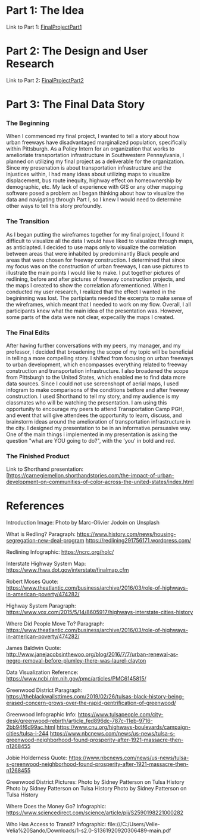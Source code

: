 # Part 1: The Idea
Link to Part 1: [FinalProjectPart1](FinalProjectPart1.md/)
# Part 2: The Design and User Research
Link to Part 2: [FinalProjectPart2](FinalProjectPart2.md/)
# Part 3: The Final Data Story
### The Beginning
When I commenced my final project, I wanted to tell a story about how urban freeways have disadvantaged marginalized population, specifically within Pittsburgh. As a Policy Intern for an organization that works to amelioriate transportation infrastructure in Southwestern Pennsylvania, I planned on utilizing my final project as a deliverable for the organization. Since my presenation is about transportation infrastructure and the injustices within, I had many ideas about utilizing maps to visualize displacement, bus route inequity, highway effect on homeownership by demographic, etc. My lack of experience with GIS or any other mapping software posed a problem as I began thinking about how to visualize the data and navigating through Part I, so I knew I would need to determine other ways to tell this story profoundly.

### The Transition
As I began putting the wireframes together for my final project, I found it difficult to visualize all the data I would have liked to visualize through maps, as anticiapted. I decided to use maps only to visualize the correlation between areas that were inhabited by predominantly Black people and areas that were chosen for freeway construction. I determined that since my focus was on the construction of urban freeways, I can use pictures to illustrate the main points I would like to make. I put together pictures of redlining, before and after pictures of freeway construction projects, and the maps I created to show the correlation aforementioned. When I conducted my user research, I realized that the effect I wanted in the begininning was lost. The partipiants needed the excerpts to make sense of the wireframes, which meant that I needed to work on my flow. Overall, I all participants knew what the main idea of the presentation was. However, some parts of the data were not clear, expecailly the maps I created. 

### The Final Edits
After having further conversations with my peers, my manager, and my professor, I decided that broadening the scope of my topic will be beneficial in telling a more compelling story. I shifted from focusing on urban freeways to urban development, which encompasses everything related to freeway construction and transportation infrastructure. I also broadened the scope from Pittsburgh to the United States, which enabled me to find data more data sources. Since I could not use screenshopt of aerial maps, I used infogram to make comparisons of the conditions betfore and after freeway construction. I used Shorthand to tell my story, and my audience is my classmates who will be watching the presentation. I am using this opportunity to encourage my peers to attend Transportation Camp PGH, and event that will give attendees the opportunity to learn, discuss, and brainstorm ideas around the amelioration of transportation infrastructure in the city. I designed my presentation to be in an informative.persuasive way. One of the main things i implemented in my presentation is asking the question "what are YOU going to do?", with the 'you' in bold and red. 


### The Finished Product
Link to Shorthand presentation: 
[https://carnegiemellon.shorthandstories.com/the-impact-of-urban-development-on-communities-of-color-across-the-united-states/index.html

# References
Introduction Image: 
Photo by Marc-Olivier Jodoin on Unsplash

What is Redling? Paragraph:
https://www.history.com/news/housing-segregation-new-deal-program
https://redlining291756171.wordpress.com/

Redlining Infographic:
https://ncrc.org/holc/

Interstate Highway System Map:
https://www.fhwa.dot.gov/interstate/finalmap.cfm

Robert Moses Quote:
https://www.theatlantic.com/business/archive/2016/03/role-of-highways-in-american-poverty/474282/

Highway System Paragraph:
https://www.vox.com/2015/5/14/8605917/highways-interstate-cities-history

Where Did People Move To? Paragraph:
https://www.theatlantic.com/business/archive/2016/03/role-of-highways-in-american-poverty/474282/

James Baldwin Quote:
http://www.janejacobsinthewoo.org/blog/2016/7/7/urban-renewal-as-negro-removal-before-plumley-there-was-laurel-clayton

Data Visualization Reference:
https://www.ncbi.nlm.nih.gov/pmc/articles/PMC6145815/

Greenwood District Paragraph:
https://theblackwallsttimes.com/2019/02/26/tulsas-black-history-being-erased-concern-grows-over-the-rapid-gentrification-of-greenwood/

Greenwood Infographic Info:
https://www.tulsapeople.com/city-desk/greenwood-rebirth/article_fed896dc-787c-11eb-9716-2bb94f6d99ac.html
https://www.cnu.org/highways-boulevards/campaign-cities/tulsa-i-244
https://www.nbcnews.com/news/us-news/tulsa-s-greenwood-neighborhood-found-prosperity-after-1921-massacre-then-n1268455

Jobie Holderness Quote:
https://www.nbcnews.com/news/us-news/tulsa-s-greenwood-neighborhood-found-prosperity-after-1921-massacre-then-n1268455

Greenwood District Pictures:
Photo by  Sidney Patterson on Tulsa History
Photo by  Sidney Patterson on Tulsa History
Photo by  Sidney Patterson on Tulsa History

Where Does the Money Go? Infographic:
https://www.sciencedirect.com/science/article/pii/S2590198221000282

Who Has Access to Transit? Infographic:
file:///C:/Users/Velie-Velia%20Sando/Downloads/1-s2.0-S1361920920306489-main.pdf
 

